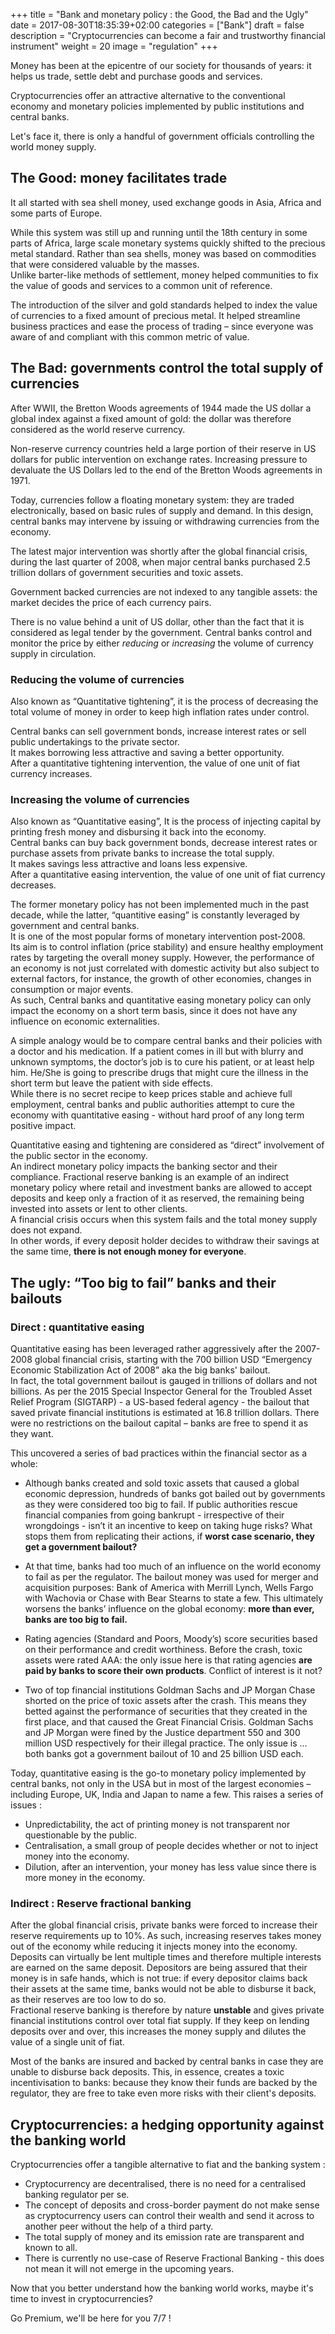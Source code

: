 +++
title = "Bank and monetary policy : the Good, the Bad and the Ugly"
date = 2017-08-30T18:35:39+02:00
categories = ["Bank"]
draft = false
description = "Cryptocurrencies can become a fair and trustworthy financial instrument"
weight = 20
image = "regulation"
+++

Money has been at the epicentre of our society for thousands of years: it helps us trade, settle debt and purchase goods and services.  

Cryptocurrencies offer an attractive alternative to the conventional economy and monetary policies implemented by public institutions and central banks.  

Let's face it, there is only a handful of government officials controlling the world money supply.

## The Good: money facilitates trade

It all started with sea shell money, used exchange goods in Asia, Africa and some parts of Europe.  

While this system was still up and running until the 18th century in some parts of Africa, large scale monetary systems quickly shifted to the precious metal standard. Rather than sea shells, money was based on commodities that were considered valuable by the masses.  
Unlike barter-like methods of settlement, money helped communities to fix the value of goods and services to a common unit of reference.

The introduction of the silver and gold standards helped to index the value of currencies to a fixed amount of precious metal. It helped streamline business practices and ease the process of trading – since everyone was aware of and compliant with this common metric of value. 

## The Bad: governments control the total supply of currencies

After WWII, the Bretton Woods agreements of 1944 made the US dollar a global index against a fixed amount of gold: the dollar was therefore considered as the world reserve currency.

Non-reserve currency countries held a large portion of their reserve in US dollars for public intervention on exchange rates. Increasing pressure to devaluate the US Dollars led to the end of the Bretton Woods agreements in 1971.

Today, currencies follow a floating monetary system: they are traded electronically, based on basic rules of supply and demand. In this design, central banks may intervene by issuing or withdrawing currencies from the economy.

The latest major intervention was shortly after the global financial crisis, during the last quarter of 2008, when major central banks purchased 2.5 trillion dollars of government securities and toxic assets. 

Government backed currencies are not indexed to any tangible assets: the market decides the price of each currency pairs.

There is no value behind a unit of US dollar, other than the fact that it is considered as legal tender by the government. Central banks control and monitor the price by either _reducing_ or _increasing_ the volume of currency supply in circulation.

### Reducing the volume of currencies

Also known as “Quantitative tightening”, it is the process of decreasing the total volume of money in order to keep high inflation rates under control.

Central banks can sell government bonds, increase interest rates or sell public undertakings to the private sector.  
It makes borrowing less attractive and saving a better opportunity.  
After a quantitative tightening intervention, the value of one unit of fiat currency increases.

### Increasing the volume of currencies

Also known as “Quantitative easing”, It is the process of injecting capital by printing fresh money and disbursing it back into the economy.  
Central banks can buy back government bonds, decrease interest rates or purchase assets from private banks to increase the total supply.  
It makes savings less attractive and loans less expensive.  
After a quantitative easing intervention, the value of one unit of fiat currency decreases.

The former monetary policy has not been implemented much in the past decade, while the latter, “quantitive easing” is constantly leveraged by government and central banks.  
It is one of the most popular forms of monetary intervention post-2008.  
Its aim is to control inflation (price stability) and ensure healthy employment rates by targeting the overall money supply. However, the performance of an economy is not just correlated with domestic activity but also subject to external factors, for instance, the growth of other economies, changes in consumption or major events.   
As such, Central banks and quantitative easing monetary policy can only impact the economy on a short term basis, since it does not have any influence on economic externalities.

A simple analogy would be to compare central banks and their policies with a doctor and his medication. If a patient comes in ill but with blurry and unknown symptoms, the doctor’s job is to cure his patient, or at least help him. He/She is going to prescribe drugs that might cure the illness in the short term but leave the patient with side effects.  
While there is no secret recipe to keep prices stable and achieve full employment, central banks and public authorities attempt to cure the economy with quantitative easing - without hard proof of any long term positive impact.

Quantitative easing and tightening are considered as “direct” involvement of the public sector in the economy.  
An indirect monetary policy impacts the banking sector and their compliance. Fractional reserve banking is an example of an indirect monetary policy where retail and investment banks are allowed to accept deposits and keep only a fraction of it as reserved, the remaining being invested into assets or lent to other clients.  
A financial crisis occurs when this system fails and the total money supply does not expand.  
In other words, if every deposit holder decides to withdraw their savings at the same time, **there is not enough money for everyone**.

## The ugly: “Too big to fail” banks and their bailouts

### Direct : quantitative easing

Quantitative easing has been leveraged rather aggressively after the 2007-2008 global financial crisis, starting with the 700 billion USD “Emergency Economic Stabilization Act of 2008” aka the big banks' bailout.  
In fact, the total government bailout is gauged in trillions of dollars and not billions. As per the 2015 Special Inspector General for the Troubled Asset Relief Program (SIGTARP) - a US-based federal agency - the bailout that saved private financial institutions is estimated at 16.8 trillion dollars. There were no restrictions on the bailout capital – banks are free to spend it as they want.  

This uncovered a series of bad practices within the financial sector as a whole:

* Although banks created and sold toxic assets that caused a global economic depression, hundreds of banks got bailed out by governments as they were considered too big to fail. If public authorities rescue financial companies from going bankrupt - irrespective of their wrongdoings - isn’t it an incentive to keep on taking huge risks? What stops them from replicating their actions, if **worst case scenario, they get a government bailout?**

* At that time, banks had too much of an influence on the world economy to fail as per the regulator. The bailout money was used for merger and acquisition purposes: Bank of America with Merrill Lynch, Wells Fargo with Wachovia or Chase with Bear Stearns to state a few. This ultimately worsens the banks’ influence on the global economy: **more than ever, banks are too big to fail.**

* Rating agencies (Standard and Poors, Moody’s) score securities based on their performance and credit worthiness. Before the crash, toxic assets were rated AAA: the only issue here is that rating agencies **are paid by banks to score their own products**. Conflict of interest is it not?

* Two of top financial institutions Goldman Sachs and JP Morgan Chase shorted on the price of toxic assets after the crash. This means they betted against the performance of securities that they created in the first place, and that caused the Great Financial Crisis. Goldman Sachs and JP Morgan were fined by the Justice department 550 and 300 million USD respectively for their illegal practice. The only issue is … both banks got a government bailout of 10 and 25 billion USD each.

Today, quantitative easing is the go-to monetary policy implemented by central banks, not only in the USA but in most of the largest economies – including Europe, UK, India and Japan to name a few. This raises a series of issues :

* Unpredictability, the act of printing money is not transparent nor questionable by the public.
* Centralisation, a small group of people decides whether or not to inject money into the economy. 
* Dilution, after an intervention, your money has less value since there is more money in the economy.

### Indirect : Reserve fractional banking

After the global financial crisis, private banks were forced to increase their reserve requirements up to 10%. As such, increasing reserves takes money out of the economy while reducing it injects money into the economy.  
Deposits can virtually be lent multiple times and therefore multiple interests are earned on the same deposit. 
Depositors are being assured that their money is in safe hands, which is not true: if every depositor claims back their assets at the same time, banks would not be able to disburse it back, as their reserves are too low to do so.  
Fractional reserve banking is therefore by nature **unstable** and gives private financial institutions control over total fiat supply. If they keep on lending deposits over and over, this increases the money supply and dilutes the value of a single unit of fiat.

Most of the banks are insured and backed by central banks in case they are unable to disburse back deposits. This, in essence, creates a toxic incentivisation to banks: because they know their funds are backed by the regulator, they are free to take even more risks with their client's deposits.

## Cryptocurrencies: a hedging opportunity against the banking world

Cryptocurrencies offer a tangible alternative to fiat and the banking system :

* Cryptocurrency are decentralised, there is no need for a centralised banking regulator per se.
* The concept of deposits and cross-border payment do not make sense as cryptocurrency users can control their wealth and send it across to another peer without the help of a third party.
* The total supply of money and its emission rate are transparent and known to all.
* There is currently no use-case of Reserve Fractional Banking - this does not mean it will not emerge in the upcoming years.

Now that you better understand how the banking world works, maybe it's time to invest in cryptocurrencies?   

Go Premium, we'll be here for you 7/7 !
